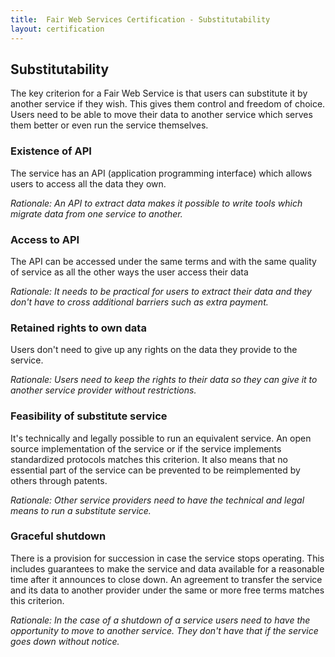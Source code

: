 ```yaml
---
title:  Fair Web Services Certification - Substitutability
layout: certification
---
```

## Substitutability

The key criterion for a Fair Web Service is that users can substitute it by another service if they wish. This gives them control and freedom of choice. Users need to be able to move their data to another service which serves them better or even run the service themselves.

### Existence of API

The service has an API (application programming interface) which allows users to access all the data they own.

*Rationale: An API to extract data makes it possible to write tools which migrate data from one service to another.*

### Access to API

The API can be accessed under the same terms and with the same quality of service as all the other ways the user access their data

*Rationale: It needs to be practical for users to extract their data and they don't have to cross additional barriers such as extra payment.*

### Retained rights to own data

Users don't need to give up any rights on the data they provide to the service.

*Rationale: Users need to keep the rights to their data so they can give it to another service provider without restrictions.*

### Feasibility of substitute service

It's technically and legally possible to run an equivalent service. An open source implementation of the service or if the service implements standardized protocols matches this criterion. It also means that no essential part of the service can be prevented to be reimplemented by others through patents.

*Rationale: Other service providers need to have the technical and legal means to run a substitute service.*

### Graceful shutdown

There is a provision for succession in case the service stops operating. This includes guarantees to make the service and data available for a reasonable time after it announces to close down. An agreement to transfer the service and its data to another provider under the same or more free terms matches this criterion.

*Rationale: In the case of a shutdown of a service users need to have the opportunity to move to another service. They don't have that if the service goes down without notice.*
